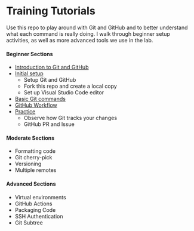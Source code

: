 # Training Tutorials

Use this repo to play around with Git and GitHub and to better understand what each command is really doing. I walk through beginner setup activities, as well as more advanced tools we use in the lab.

#### Beginner Sections
- [Introduction to Git and GitHub](./beginner.md#introduction)
- [Initial setup](./beginner.md#initial-setup)
    - Setup Git and GitHub
    - Fork this repo and create a local copy
    - Set up Visual Studio Code editor
- [Basic Git commands](./beginner.md#git-commands)
- [GitHub Workflow](./beginner.md#github-workflow)
- [Practice](./beginner.md#practice)
    - Observe how Git tracks your changes
    - GitHub PR and Issue

#### Moderate Sections
- Formatting code
- Git cherry-pick
- Versioning
- Multiple remotes

#### Advanced Sections
- Virtual environments
- GitHub Actions
- Packaging Code
- SSH Authentication
- Git Subtree